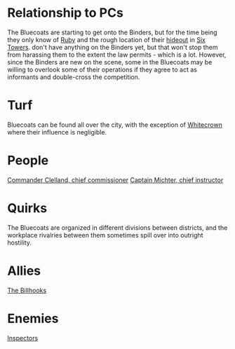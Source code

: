 <!-- TITLE: Bluecoats -->
<!-- SUBTITLE: The meanest gang in Duskwall -->

# Relationship to PCs
The Bluecoats are starting to get onto the Binders, but for the time being they only know of [Ruby](ruby) and the rough location of their [hideout](prichards) in [Six Towers](sixtowers).
don't have anything on the Binders yet, but that won't stop them from harassing them to the extent the law permits - which is a lot.
However, since the Binders are new on the scene, some in the Bluecoats may be willing to overlook some of their operations if they agree to act as informants and double-cross the competition.
# Turf
Bluecoats can be found all over the city, with the exception of [Whitecrown](whitecrown) where their influence is negligible.
# People
[Commander Clelland, chief commissioner](clelland)
[Captain Michter, chief instructor](michter)
# Quirks
The Bluecoats are organized in different divisions between districts, and the workplace rivalries between them sometimes spill over into outright hostility.
# Allies
[The Billhooks](billhooks)
# Enemies
[Inspectors](inspectors)